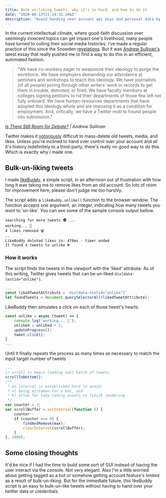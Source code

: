 ```yaml
---
title: Bulk un-liking tweets, why it's so hard, and how to do it
date: "2020-06-13T21:24:32.106Z"
description: "Avoid handing over account api keys and personal data by using this script"
---
```


In the current intellectual climate, where good-faith discussion over seemingly innocent topics can get impact one's livelihood, many people have turned to culling their social media histories. I've made a regular practice of this since the Snowden [revelations](https://www.theguardian.com/world/interactive/2013/nov/01/snowden-nsa-files-surveillance-revelations-decoded). But it was [Andrew Sullivan's](https://nymag.com/author/andrew-sullivan/) latest essay that really pushed me to find a way to do this in an efficient, automated fashion.

> "We have co-workers eager to weaponize their ideology to purge the workforce. We have employers demanding our attendance at seminars and workshops to teach this ideology. We have journalists (of all people) poring through other writers’ work or records to get them in trouble, demoted, or fired. We have faculty members at colleges signing petitions to rid their departments of those few left not fully onboard. We have human-resources departments that have adopted this ideology whole and are imposing it as a condition for employment. And, critically, we have a Twitter mob to hound people into submission."
> 
_[Is There Still Room for Debate?](https://nymag.com/intelligencer/2020/06/andrew-sullivan-is-there-still-room-for-debate.html) | Andrew Sullivan_

Twitter makes it [notoriously](https://www.theverge.com/2018/2/8/16991396/how-to-delete-twitter-history-tweetdelete) difficult to mass-delete old tweets, media, and likes. Unless you're inclined to hand over control over your account and all it's history indefinitely to a third-party, there's really no good way to do this. Which is exactly why I made one.

## Bulk-un-liking tweets

I made [likeBuddy](https://github.com/luqven/likeBuddy), a simple script, in an afternoon out of frustration with how long it was taking me to remove likes from an old account. So lots of room for improvement here, please don't judge me too harshly.

The script adds a `likeBuddy.unlike()` function to the browser window. The function accepts one argument, an integer, indicating how many tweets you want to 'un-like'. You can see some of the sample console output bellow.

```console
searching for more tweets 🕵️ ...
working... 🔨
4 likes removed 🗑️
--
LikeBuddy deleted likes in: 478ms - timer ended
It found 4 tweets to unlike 💔
```

### How it works

The script finds the tweets in the viewport with the 'liked' attribute. As of this writing, Twitter gives tweets that can be un-liked `div[data-testid="unlike"]`.

```javascript
...
const likedTweetAttribute = 'div[data-testid="unlike"]'
let foundTweets = document.querySelectorAll(likedTweetAttribute);
```

LikeBuddy then simulates a click on each of those tweet's hearts.

```javascript
const unlike = async (tweet) => {
    console.log('working... 🔨');
    unliked = unliked + 1;
    updateProgress();
    tweet.click();
}
...
```

Until it finally repeats the process as many times as necessary to match the input target number of tweets

```javascript
...
// scroll to begin loading next batch of tweets
scrollToBottom();
/** 
 * an interval is established here to avoid:
 * a) being mistaken for a bot, and
 * b) allow for lazy-lading assets to finish rendering
 */
var counter = 3;
var scrollBuffer = setInterval(function () {
    counter--
    if (counter === 0) {
        findAndRemove(max);
        clearInterval(scrollBuffer);
    }
}, 1000);
```

## Some closing thoughts

It'd be nice if I had the time to build some sort of GUI instead of having the user interact via the console. Not very elegant. Also I'm a little worried about getting tagged as a bot or somehow getting account feature's limited as a result of bulk-un-liking. But for the immediate future, this likeBuddy script is an easy to bulk-un-like tweets without having to hand over your twitter data or credentials.